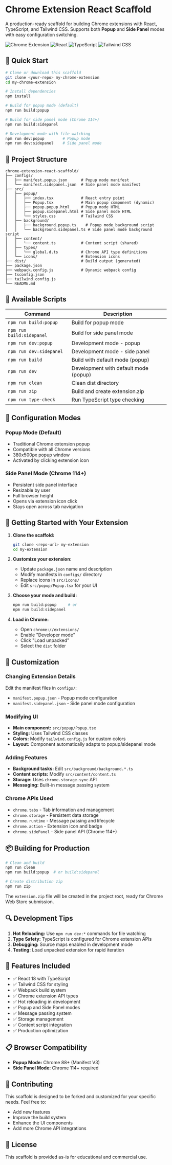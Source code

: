 # Chrome Extension React Scaffold

A production-ready scaffold for building Chrome extensions with React, TypeScript, and Tailwind CSS. Supports both **Popup** and **Side Panel** modes with easy configuration switching.

![Chrome Extension](https://img.shields.io/badge/Chrome%20Extension-Manifest%20V3-blue)
![React](https://img.shields.io/badge/React-18-61dafb)
![TypeScript](https://img.shields.io/badge/TypeScript-5.3-3178c6)
![Tailwind CSS](https://img.shields.io/badge/Tailwind%20CSS-3.3-38bdf8)

## 🚀 Quick Start

```bash
# Clone or download this scaffold
git clone <your-repo> my-chrome-extension
cd my-chrome-extension

# Install dependencies
npm install

# Build for popup mode (default)
npm run build:popup

# Build for side panel mode (Chrome 114+)
npm run build:sidepanel

# Development mode with file watching
npm run dev:popup        # Popup mode
npm run dev:sidepanel    # Side panel mode
```

## 📁 Project Structure

```
chrome-extension-react-scaffold/
├── configs/
│   ├── manifest.popup.json      # Popup mode manifest
│   └── manifest.sidepanel.json  # Side panel mode manifest
├── src/
│   ├── popup/
│   │   ├── index.tsx            # React entry point
│   │   ├── Popup.tsx            # Main popup component (dynamic)
│   │   ├── popup.popup.html     # Popup mode HTML
│   │   ├── popup.sidepanel.html # Side panel mode HTML
│   │   └── styles.css           # Tailwind CSS
│   ├── background/
│   │   ├── background.popup.ts    # Popup mode background script
│   │   └── background.sidepanel.ts # Side panel mode background script
│   ├── content/
│   │   └── content.ts           # Content script (shared)
│   ├── types/
│   │   └── global.d.ts          # Chrome API type definitions
│   └── icons/                   # Extension icons
├── dist/                        # Build output (generated)
├── package.json
├── webpack.config.js            # Dynamic webpack config
├── tsconfig.json
├── tailwind.config.js
└── README.md
```

## 🎯 Available Scripts

| Command | Description |
|---------|-------------|
| `npm run build:popup` | Build for popup mode |
| `npm run build:sidepanel` | Build for side panel mode |
| `npm run dev:popup` | Development mode - popup |
| `npm run dev:sidepanel` | Development mode - side panel |
| `npm run build` | Build with default mode (popup) |
| `npm run dev` | Development with default mode (popup) |
| `npm run clean` | Clean dist directory |
| `npm run zip` | Build and create extension.zip |
| `npm run type-check` | Run TypeScript type checking |

## 🔧 Configuration Modes

### Popup Mode (Default)
- Traditional Chrome extension popup
- Compatible with all Chrome versions
- 380x500px popup window
- Activated by clicking extension icon

### Side Panel Mode (Chrome 114+)
- Persistent side panel interface
- Resizable by user
- Full browser height
- Opens via extension icon click
- Stays open across tab navigation

## 🚀 Getting Started with Your Extension

1. **Clone the scaffold:**
   ```bash
   git clone <repo-url> my-extension
   cd my-extension
   ```

2. **Customize your extension:**
   - Update `package.json` name and description
   - Modify manifests in `configs/` directory
   - Replace icons in `src/icons/`
   - Edit `src/popup/Popup.tsx` for your UI

3. **Choose your mode and build:**
   ```bash
   npm run build:popup     # or
   npm run build:sidepanel
   ```

4. **Load in Chrome:**
   - Open `chrome://extensions/`
   - Enable "Developer mode"
   - Click "Load unpacked"
   - Select the `dist` folder

## 🎨 Customization

### Changing Extension Details
Edit the manifest files in `configs/`:
- `manifest.popup.json` - Popup mode configuration
- `manifest.sidepanel.json` - Side panel mode configuration

### Modifying UI
- **Main component:** `src/popup/Popup.tsx`
- **Styling:** Uses Tailwind CSS classes
- **Colors:** Modify `tailwind.config.js` for custom colors
- **Layout:** Component automatically adapts to popup/sidepanel mode

### Adding Features
- **Background tasks:** Edit `src/background/background.*.ts`
- **Content scripts:** Modify `src/content/content.ts`
- **Storage:** Uses `chrome.storage.sync` API
- **Messaging:** Built-in message passing system

### Chrome APIs Used
- `chrome.tabs` - Tab information and management
- `chrome.storage` - Persistent data storage
- `chrome.runtime` - Message passing and lifecycle
- `chrome.action` - Extension icon and badge
- `chrome.sidePanel` - Side panel API (Chrome 114+)

## 📦 Building for Production

```bash
# Clean and build
npm run clean
npm run build:popup  # or build:sidepanel

# Create distribution zip
npm run zip
```

The `extension.zip` file will be created in the project root, ready for Chrome Web Store submission.

## 🔍 Development Tips

1. **Hot Reloading:** Use `npm run dev:*` commands for file watching
2. **Type Safety:** TypeScript is configured for Chrome extension APIs
3. **Debugging:** Source maps enabled in development mode
4. **Testing:** Load unpacked extension for rapid iteration

## 🌟 Features Included

- ✅ React 18 with TypeScript
- ✅ Tailwind CSS for styling
- ✅ Webpack build system
- ✅ Chrome extension API types
- ✅ Hot reloading in development
- ✅ Popup and Side Panel modes
- ✅ Message passing system
- ✅ Storage management
- ✅ Content script integration
- ✅ Production optimization

## 📋 Browser Compatibility

- **Popup Mode:** Chrome 88+ (Manifest V3)
- **Side Panel Mode:** Chrome 114+ required

## 🤝 Contributing

This scaffold is designed to be forked and customized for your specific needs. Feel free to:
- Add new features
- Improve the build system
- Enhance the UI components
- Add more Chrome API integrations

## 📄 License

This scaffold is provided as-is for educational and commercial use.